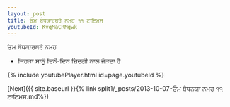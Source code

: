 ```yaml
---
layout: post
title: ਓਮ ਬੰਧਕਾਰਥਰੇ ਨਮਹ ੧੧ ਟਾਇਮਸ
youtubeId: KvqMaCRMgwk
---
```

 
 
 ਓਮ ਬੰਧਕਾਰਥਰੇ ਨਮਹ  
 
 -  ਜਿਹੜਾ ਸਾਨੂੰ ਦਿਨੋਂ-ਦਿਨ ਜ਼ਿੰਦਗੀ ਨਾਲ ਜੋੜਦਾ ਹੈ 
 
  
 
  
 
 
 
 
 
 


{% include youtubePlayer.html id=page.youtubeId %}
 
[Next]({{ site.baseurl }}{% link  split1/_posts/2013-10-07-ਓਮ ਬੰਧਨਯਾ ਨਮਹ ੧੧ ਟਾਇਮਸ.md%})
 
